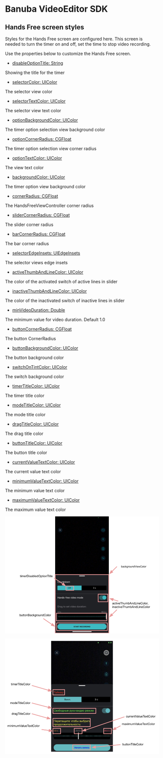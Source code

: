 
# Banuba VideoEditor SDK
## Hands Free screen styles  

Styles for the Hands Free screen are configured here. This screen is needed to turn the timer on and off, set the time to stop video recording.

Use the properties below to customize the Hands Free screen.

 - [disableOptionTitle: String](/Example/Example/Extension/HandsfreeConfiguration.swift#L6)
 
 Showing the title for the timer
 
 - [selectorColor: UIColor](/Example/Example/Extension/HandsfreeConfiguration.swift#L7)
 
 The selector view color
 
  - [selectorTextColor: UIColor](/Example/Example/Extension/HandsfreeConfiguration.swift#L8)
 
 The selector view text color
 
  - [optionBackgroundColor: UIColor](/Example/Example/Extension/HandsfreeConfiguration.swift#L9)
 
 The timer option selection view background color
 
 - [optionCornerRadius: CGFloat](/Example/Example/Extension/HandsfreeConfiguration.swift#L10)
 
 The timer option selection view corner radius
 
 - [optionTextColor: UIColor](/Example/Example/Extension/HandsfreeConfiguration.swift#L11)
 
 The view text color
 
 - [backgroundColor: UIColor](/Example/Example/Extension/HandsfreeConfiguration.swift#L12)

  The timer option view background color
  
  - [cornerRadius: CGFloat](/Example/Example/Extension/HandsfreeConfiguration.swift#L13)
  
  The HandsFreeViewController corner radius
  
  - [sliderCornerRadius: CGFloat](/Example/Example/Extension/HandsfreeConfiguration.swift#L14)
  
  The slider corner radius
  
  - [barCornerRadius: CGFloat](/Example/Example/Extension/HandsfreeConfiguration.swift#L15)
  
  The bar corner radius
  
  - [selectorEdgeInsets: UIEdgeInsets](/Example/Example/Extension/HandsfreeConfiguration.swift#L16)
  
  The selector views edge insets
  
  - [activeThumbAndLineColor: UIColor](/Example/Example/Extension/HandsfreeConfiguration.swift#L17)
  
  The color of the activated switch of active lines in slider
  
  - [inactiveThumbAndLineColor: UIColor](/Example/Example/Extension/HandsfreeConfiguration.swift#L18)
  
  The color of the inactivated switch of inactive lines in slider
  
  - [minVideoDuration: Double](/Example/Example/Extension/HandsfreeConfiguration.swift#L19)
  
   The minimum value for video duration.
   Default 1.0
   
   - [buttonCornerRadius: CGFloat](/Example/Example/Extension/HandsfreeConfiguration.swift#L20)
   
   The button CornerRadius
   
   - [buttonBackgroundColor: UIColor](/Example/Example/Extension/HandsfreeConfiguration.swift#L21)
   
   The button background color
   
   - [switchOnTintColor: UIColor](/Example/Example/Extension/HandsfreeConfiguration.swift#L22)
   
   The switch background color
   
   - [timerTitleColor: UIColor](/Example/Example/Extension/HandsfreeConfiguration.swift#L23)
   
   The timer title color
   
   - [modeTitleColor: UIColor](/Example/Example/Extension/HandsfreeConfiguration.swift#L24)
    
   The mode title color
    
   - [dragTitleColor: UIColor](/Example/Example/Extension/HandsfreeConfiguration.swift#L25)
    
   The drag title color
   
   - [buttonTitleColor: UIColor](/Example/Example/Extension/HandsfreeConfiguration.swift#L26)
    
   The button title color
   
   - [currentValueTextColor: UIColor](/Example/Example/Extension/HandsfreeConfiguration.swift#L27)
    
   The current value text color
   
   - [minimumValueTextColor: UIColor](/Example/Example/Extension/HandsfreeConfiguration.swift#L28)
   
   The minimum value text color
   
   - [maximumValueTextColor: UIColor](/Example/Example/Extension/HandsfreeConfiguration.swift#L29)
   
   The maximum value text color

  ![img](screenshots/HandsfreeConfiguration.png)
  
  ![img](screenshots/timerOptionBarColorConfiguration.png)
  
